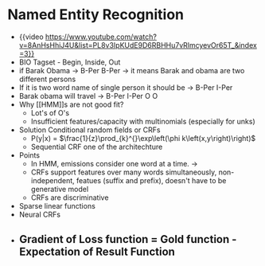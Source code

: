 # Named Entity Recognition
- {{video https://www.youtube.com/watch?v=8AnHsHhiJ4U&list=PL8v3IpKUdE9D6RBHHu7vRlmcyevOr65T_&index=3}}
- BIO Tagset - Begin, Inside, Out
- if Barak Obama -> B-Per B-Per -> it means Barak and obama are two different persons
- If it is two word name of single person it should be -> B-Per I-Per
- Barak obama will travel -> B-Per I-Per O O
- Why [[HMM]]s are not good fit?
	- Lot's of O's
	- Insufficient features/capacity with multinomials (especially for unks)
- Solution Conditional random fields or CRFs
	- P(y|x) = $\frac{1}{z}\prod_{k}^{}\exp\left(\phi k\left(x,y\right)\right)$
	- Sequential CRF one of the architechture
- Points
	- In HMM, emissions consider one word at a time. ->
	- CRFs support features over many words simultaneously, non-independent, featues (suffix and prefix), doesn't have to be generative model
	- CRFs are discriminative
- Sparse linear functions
- Neural CRFs
- Gradient of Loss function =  Gold function - Expectation of Result Function
	-